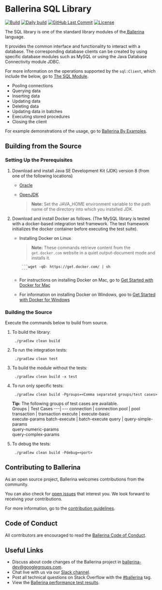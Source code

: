 Ballerina SQL Library
===================

  [![Build](https://github.com/ballerina-platform/module-ballerina-sql/workflows/Build/badge.svg)](https://github.com/ballerina-platform/module-ballerina-sql/actions?query=workflow%3ABuild)
  [![Daily build](https://github.com/ballerina-platform/module-ballerina-sql/workflows/Daily%20build/badge.svg)](https://github.com/ballerina-platform/module-ballerina-sql/actions?query=workflow%3A%22Daily+build%22)
  [![GitHub Last Commit](https://img.shields.io/github/last-commit/ballerina-platform/module-ballerina-sql.svg)](https://github.com/ballerina-platform/module-ballerina-sql/commits/master)
  [![License](https://img.shields.io/badge/License-Apache%202.0-blue.svg)](https://opensource.org/licenses/Apache-2.0)

The SQL library is one of the standard library modules of the<a target="_blank" href="https://ballerina.io/"> Ballerina</a> language.

It provides the common interface and functionality to interact with a database. The corresponding database clients can be created by using specific database modules such as MySQL or using the Java Database Connectivity module JDBC.

For more information on the operations supported by the `sql:Client`, which include the below, go to [The SQL Module](https://ballerina.io/swan-lake/learn/api-docs/ballerina/sql/).

- Pooling connections
- Querying data
- Inserting data
- Updating data
- Deleting data
- Updating data in batches
- Executing stored procedures
- Closing the client

For example demonstrations of the usage, go to [Ballerina By Examples](https://ballerina.io/swan-lake/learn/by-example/mysql-init-options.html).

## Building from the Source

### Setting Up the Prerequisites

1. Download and install Java SE Development Kit (JDK) version 8 (from one of the following locations)

   * [Oracle](https://www.oracle.com/java/technologies/javase/javase-jdk8-downloads.html)
   
   * [OpenJDK](http://openjdk.java.net/install/index.html)
   
        > **Note:** Set the JAVA_HOME environment variable to the path name of the directory into which you installed JDK.
     
2. Download and install Docker as follows. (The MySQL library is tested with a docker-based integration test framework. The test framework initializes the docker container before executing the test suite).
   
   * Installing Docker on Linux
   
        > **Note:** These commands retrieve content from the `get.docker.com` website in a quiet output-document mode and installs it.
   
          ```wget -qO- https://get.docker.com/ | sh
          ```
   
   * For instructions on installing Docker on Mac, go to <a target="_blank" href="https://docs.docker.com/docker-for-mac/">Get Started with Docker for Mac</a>
  
   * For information on installing Docker on Windows, goo to <a target="_blank" href="https://docs.docker.com/docker-for-windows/">Get Started with Docker for Windows</a>

### Building the Source

Execute the commands below to build from source.

1. To build the library:
        
        ./gradlew clean build

2. To run the integration tests:

        ./gradlew clean test

3. To build the module without the tests:

        ./gradlew clean build -x test

4. To run only specific tests:

        ./gradlew clean build -Pgroups=<Comma separated groups/test cases>

   **Tip:** The following groups of test cases are available.<br>
   Groups | Test Cases
   ---| ---
   connection | connection
   pool | pool
   transaction | transaction
   execute | execute-basic <br> execute-params
   batch-execute | batch-execute 
   query | query-simple-params<br>query-numeric-params<br>query-complex-params

4. To debug the tests:

        ./gradlew clean build -Pdebug=<port>

## Contributing to Ballerina

As an open source project, Ballerina welcomes contributions from the community. 

You can also check for [open issues](https://github.com/ballerina-platform/module-ballerina-sql/issues) that interest you. We look forward to receiving your contributions.

For more information, go to the [contribution guidelines](https://github.com/ballerina-platform/ballerina-lang/blob/master/CONTRIBUTING.md).

## Code of Conduct

All contributors are encouraged to read the [Ballerina Code of Conduct](https://ballerina.io/code-of-conduct).

## Useful Links

* Discuss about code changes of the Ballerina project in [ballerina-dev@googlegroups.com](mailto:ballerina-dev@googlegroups.com).
* Chat live with us via our [Slack channel](https://ballerina.io/community/slack/).
* Post all technical questions on Stack Overflow with the [#ballerina](https://stackoverflow.com/questions/tagged/ballerina) tag.
* View the [Ballerina performance test results](performance/benchmarks/summary.md).
